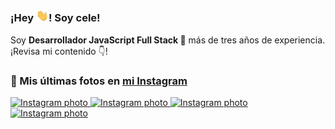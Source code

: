 <h3>¡Hey <img src="https://raw.githubusercontent.com/ABSphreak/ABSphreak/master/gifs/Hi.gif" width="20px" decondig="async">! Soy cele!</h3>

<p>Soy <strong>Desarrollador JavaScript Full Stack 🚀</strong> más de tres años de experiencia.<br />¡Revisa mi contenido 👇!</p>

### 📸 Mis últimas fotos en [mi Instagram](https://instagram.com/cele)


<a href='https://instagram.com/p/C1UpuSGLQiG' target='_blank'>
  <img width='20%' src='https://scontent-lhr8-2.cdninstagram.com/v/t51.29350-15/412513918_1325803934584302_4400498733289087214_n.jpg?stp=dst-jpg_e15&_nc_ht=scontent-lhr8-2.cdninstagram.com&_nc_cat=106&_nc_ohc=fISFlr4wcv8AX_LS8uI&edm=APU89FABAAAA&ccb=7-5&oh=00_AfAx36wwJL7jMYzwewcq5YZBuKD4RjaOSm6Ji4b9Xf-j6Q&oe=65F23FDD&_nc_sid=bc0c2c' alt='Instagram photo' />
</a>
<a href='https://instagram.com/p/CzMY3lzxgmx' target='_blank'>
  <img width='20%' src='https://scontent-lhr6-1.cdninstagram.com/v/t51.29350-15/398916226_819142863293745_2426123683154743297_n.webp?stp=dst-jpg_e35&_nc_ht=scontent-lhr6-1.cdninstagram.com&_nc_cat=109&_nc_ohc=-jqFFKUCaeIAX-I3eQT&edm=APU89FABAAAA&ccb=7-5&oh=00_AfCu65CZK1umvskYQ0_yAtTd6WM37Q6AO40lnnWS7czfBg&oe=65F1CE4C&_nc_sid=bc0c2c' alt='Instagram photo' />
</a>
<a href='https://instagram.com/p/CygbQv4uqxM' target='_blank'>
  <img width='20%' src='https://scontent-lhr6-1.cdninstagram.com/v/t51.29350-15/391525959_236593062741789_5868561716480810596_n.webp?stp=dst-jpg_e35&_nc_ht=scontent-lhr6-1.cdninstagram.com&_nc_cat=109&_nc_ohc=wpClTH182ocAX_mmgCK&edm=APU89FABAAAA&ccb=7-5&oh=00_AfDNjEbu6Vc9xPH5t8Bh32AicXR-U4MvA3lN27S8R96CvQ&oe=65F1D488&_nc_sid=bc0c2c' alt='Instagram photo' />
</a>
<a href='https://instagram.com/p/CxTmOF6vN8M' target='_blank'>
  <img width='20%' src='https://scontent-lhr6-1.cdninstagram.com/v/t51.29350-15/378565944_323878180141713_8920720304536029091_n.jpg?stp=dst-jpg_e15&_nc_ht=scontent-lhr6-1.cdninstagram.com&_nc_cat=109&_nc_ohc=wPPPNZD00pYAX-p9dI-&edm=APU89FABAAAA&ccb=7-5&oh=00_AfCmiEDKAuywSPwCy4dzoW9xoX-9X3nb1WO7UXbO3n4-Ag&oe=65F20692&_nc_sid=bc0c2c' alt='Instagram photo' />
</a>
